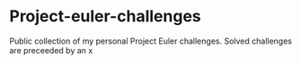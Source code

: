 # Project-euler-challenges
Public collection of my personal Project Euler challenges.
Solved challenges are preceeded by an x
